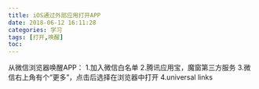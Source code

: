 ```yaml
---
title: iOS通过外部应用打开APP
date: 2018-06-12 16:11:28
categories: 学习
tags: [打开,唤醒]
toc:
---
```


从微信浏览器唤醒APP：
1.加入微信白名单
2.腾讯应用宝，魔窗第三方服务
3.微信右上角有个“更多”，点击后选择在浏览器中打开
4.universal links

